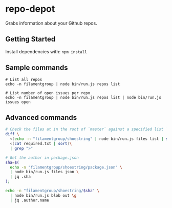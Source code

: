# repo-depot

Grabs information about your Github repos.

## Getting Started

Install dependencies with: `npm install`

## Sample commands

```
# List all repos
echo -n filamentgroup | node bin/run.js repos list

# List number of open issues per repo
echo -n filamentgroup | node bin/run.js repos list | node bin/run.js issues open
```

## Advanced commands

```bash
# Check the files at in the root of `master` against a specified list `required.txt`
diff \
  <(echo -n "filamentgroup/shoestring" | node bin/run.js files list | sort) \
  <(cat required.txt | sort)\
  | grep ">"

# Get the author in package.json
sha=$(
  echo -n "filamentgroup/shoestring/package.json" \
  | node bin/run.js files json \
  | jq .sha
);

echo -n "filamentgroup/shoestring/$sha" \
  | node bin/run.js blob out \g
  | jq .author.name
```
